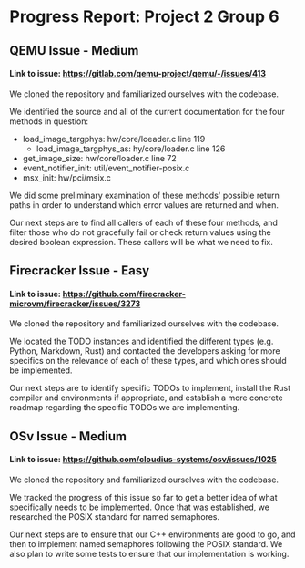 # Progress Report: Project 2 Group 6


## QEMU Issue - Medium
#### Link to issue: https://gitlab.com/qemu-project/qemu/-/issues/413

We cloned the repository and familiarized ourselves with the codebase.

We identified the source and all of the current documentation for the four methods in question:
- load_image_targphys: hw/core/loeader.c line 119
    - load_image_targphys_as: hy/core/loader.c line 126
- get_image_size: hw/core/loader.c line 72
- event_notifier_init: util/event_notifier-posix.c
- msx_init: hw/pci/msix.c

We did some preliminary examination of these methods' possible return paths in order to understand which error values are returned and when.

Our next steps are to find all callers of each of these four methods, and filter those who do not gracefully fail or check return values using the desired boolean expression. These callers will be what we need to fix.


## Firecracker Issue - Easy
#### Link to issue: https://github.com/firecracker-microvm/firecracker/issues/3273

We cloned the repository and familiarized ourselves with the codebase.

We located the TODO instances and identified the different types (e.g. Python, Markdown, Rust) and contacted the developers asking for more specifics on the relevance of each of these types, and which ones should be implemented.

Our next steps are to identify specific TODOs to implement, install the Rust compiler and environments if appropriate, and establish a more concrete roadmap regarding the specific TODOs we are implementing.

## OSv Issue - Medium
#### Link to issue: https://github.com/cloudius-systems/osv/issues/1025

We cloned the repository and familiarized ourselves with the codebase.

We tracked the progress of this issue so far to get a better idea of what specifically needs to be implemented. Once that was established, we researched the POSIX standard for named semaphores.

Our next steps are to ensure that our C++ environments are good to go, and then to implement named semaphores following the POSIX standard. We also plan to write some tests to ensure that our implementation is working.
